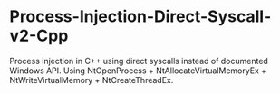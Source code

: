 # Process-Injection-Direct-Syscall-v2-Cpp
Process injection in C++ using direct syscalls instead of documented Windows API. Using NtOpenProcess + NtAllocateVirtualMemoryEx + NtWriteVirtualMemory + NtCreateThreadEx.
